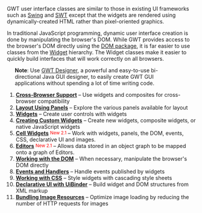 <p>GWT user interface classes are similar to those in existing UI frameworks such as <a href="http://java.sun.com/javase/6/docs/api/javax/swing/package-summary.html">Swing</a> and <a href="http://www.eclipse.org/swt/">SWT</a> except that the widgets are rendered using dynamically-created HTML rather than pixel-oriented graphics.   </p>

<p>In traditional JavaScript programming, dynamic user interface creation is done by manipulating the browser's DOM. While GWT provides access to the browser's DOM directly using the <a href="http://google-web-toolkit.googlecode.com/svn/javadoc/latest/com/google/gwt/dom/client/package-summary.html">DOM package</a>, it is far easier to use classes from the <a href="http://google-web-toolkit.googlecode.com/svn/javadoc/latest/com/google/gwt/user/client/ui/Widget.html">Widget</a> hierarchy. The Widget classes make it easier to quickly build interfaces that will work correctly on all browsers. </p>

<p class="note" style="margin-left: 1.5em; margin-right: 3.5em;"><b>Note</b>: Use <a href="http://code.google.com/webtoolkit/tools/gwtdesigner/index.html">GWT Designer</a>,
a powerful and easy-to-use bi-directional Java GUI designer, to easily create GWT GUI applications
without spending a lot of time writing code.</p>

<style type="text/css">
   ol.toc li { font-weight: normal; }
   ol.toc li a { font-weight: bold; }
</style>

<ol class="toc" id="pageToc">
  <li><a href="DevGuideUiBrowser.html">Cross-Browser Support</a> &ndash; Use widgets and composites for cross-browser compatibility</li>
  <li><a href="DevGuideUiPanels.html">Layout Using Panels</a> &ndash; Explore the various panels available for layout</li>
  <li><a href="DevGuideUiWidgets.html">Widgets</a> &ndash; Create user controls with widgets </li>
  <li><a href="DevGuideUiCustomWidgets.html">Creating Custom Widgets</a> &ndash; Create new widgets, composite widgets, or native JavaScript widgets</li>
  <li><a href="DevGuideUiCellWidgets.html">Cell Widgets</a> <sup style="color: red; vertical-align: 2px; font-size: 85%;">New 2.1</sup> &ndash; Work with widgets, panels, the DOM, events, CSS, declarative UI and images.</li>
  <li><a href="DevGuideUiEditors.html">Editors</a>  <sup style="color: red; vertical-align: 2px; font-size: 85%">New 2.1</sup> &ndash; Allows data stored in an object graph to be mapped onto a graph of Editors.</li>
  <li><a href="DevGuideUiDom.html">Working with the DOM</a> &ndash; When necessary, manipulate the browser's DOM directly</li>
  <li><a href="DevGuideUiHandlers.html">Events and Handlers</a> &ndash; Handle events published by widgets </li>
  <li><a href="DevGuideUiCss.html">Working with CSS</a> &ndash; Style widgets with cascading style sheets</li>
  <li><a href="DevGuideUiBinder.html">Declarative UI with UiBinder</a> &ndash; Build widget and DOM structures from XML markup</li>
  <li><a href="DevGuideUiImageBundles.html">Bundling Image Resources</a> &ndash; Optimize image loading by reducing the number of HTTP requests for images</li>
</ol>